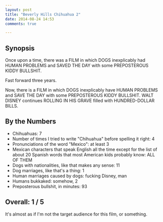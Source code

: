 ```yaml
---
layout: post
title: "Beverly Hills Chihuahua 2"
date: 2014-08-24 14:53
comments: true

---
```


Synopsis
--------

Once upon a time, there was a FILM in which DOGS inexplicably had HUMAN PROBLEMS and SAVED THE DAY with some PREPOSTEROUS KIDDY BULLSHIT.

Fast forward three years.

Now, there is a FILM in which DOGS inexplicably have HUMAN PROBLEMS and SAVE THE DAY with some PREPOSTEROUS KIDDY BULLSHIT. WALT DISNEY continues ROLLING IN HIS GRAVE filled with HUNDRED-DOLLAR BILLS.

By the Numbers
--------------

* Chihuahuas: 7
* Number of times I tried to write "Chihuahua" before spelling it right: 4
* Pronunciations of the word "Mexico": at least 3
* Mexican characters that speak English all the time except for the list of about 20 Spanish words that most American kids probably know: ALL OF THEM
* Dogs with nationalities, like that makes any sense: 11
* Dog marriages, like that's a thing: 1
* Human marriages caused by dogs: fucking Disney, man
* Humans bukkaked: somehow, 2
* Preposterous bullshit, in minutes: 93

Overall: 1 / 5
--------------

It's almost as if I'm not the target audience for this film, or something.
